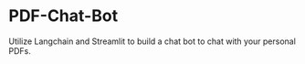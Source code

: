 # PDF-Chat-Bot
Utilize Langchain and Streamlit to build a chat bot to chat with your personal PDFs.
